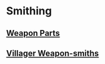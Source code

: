 # Smithing

## [Weapon Parts](/smithing/weapon-parts)

## [Villager Weapon-smiths](/smithing/weaponsmiths)